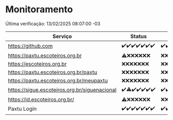 # Monitoramento

Última verificação: 13/02/2025 08:07:00 -03

|Serviço|Status|Últimas 24h|
|---|---|---|
|https://github.com|<span title="2025-02-06: OK=23">✔️</span><span title="2025-02-07: OK=23">✔️</span><span title="2025-02-08: OK=23">✔️</span><span title="2025-02-09: OK=23">✔️</span><span title="2025-02-10: OK=23">✔️</span><span title="2025-02-11: OK=23">✔️</span><span title="2025-02-12: OK=10">✔️</span>|<span title="12/02/2025 08:07:00 -03 : 200">✔️</span><span title="12/02/2025 09:15:00 -03 : 200">✔️</span><span title="12/02/2025 10:16:00 -03 : 200">✔️</span><span title="12/02/2025 11:08:00 -03 : 200">✔️</span><span title="12/02/2025 12:09:00 -03 : 200">✔️</span><span title="12/02/2025 13:10:00 -03 : 200">✔️</span><span title="12/02/2025 14:08:00 -03 : 200">✔️</span><span title="12/02/2025 15:11:00 -03 : 200">✔️</span><span title="12/02/2025 16:06:00 -03 : 200">✔️</span><span title="12/02/2025 17:09:00 -03 : 200">✔️</span><span title="12/02/2025 18:07:00 -03 : 200">✔️</span><span title="12/02/2025 19:07:00 -03 : 200">✔️</span><span title="12/02/2025 20:06:00 -03 : 200">✔️</span><span title="12/02/2025 21:40:00 -03 : 200">✔️</span><span title="12/02/2025 23:09:00 -03 : 200">✔️</span><span title="13/02/2025 00:12:00 -03 : 200">✔️</span><span title="13/02/2025 01:10:00 -03 : 200">✔️</span><span title="13/02/2025 02:08:00 -03 : 200">✔️</span><span title="13/02/2025 03:12:00 -03 : 200">✔️</span><span title="13/02/2025 04:08:00 -03 : 200">✔️</span><span title="13/02/2025 05:11:00 -03 : 200">✔️</span><span title="13/02/2025 06:09:00 -03 : 200">✔️</span><span title="13/02/2025 07:08:00 -03 : 200">✔️</span><span title="13/02/2025 08:07:00 -03 : 200">✔️</span>|
|https://paxtu.escoteiros.org.br|<span title="2025-02-06: OK=2, Falhas=21">⚠️</span><span title="2025-02-07: Falhas=23">❌</span><span title="2025-02-08: Falhas=23">❌</span><span title="2025-02-09: Falhas=23">❌</span><span title="2025-02-10: Falhas=23">❌</span><span title="2025-02-11: Falhas=23">❌</span><span title="2025-02-12: Falhas=10">❌</span>|<span title="12/02/2025 08:07:00 -03 : 403">❌</span><span title="12/02/2025 09:15:00 -03 : 403">❌</span><span title="12/02/2025 10:16:00 -03 : 403">❌</span><span title="12/02/2025 11:08:00 -03 : 403">❌</span><span title="12/02/2025 12:09:00 -03 : 403">❌</span><span title="12/02/2025 13:10:00 -03 : 403">❌</span><span title="12/02/2025 14:08:00 -03 : 403">❌</span><span title="12/02/2025 15:11:00 -03 : 403">❌</span><span title="12/02/2025 16:06:00 -03 : 403">❌</span><span title="12/02/2025 17:09:00 -03 : 403">❌</span><span title="12/02/2025 18:07:00 -03 : 403">❌</span><span title="12/02/2025 19:07:00 -03 : 403">❌</span><span title="12/02/2025 20:06:00 -03 : 403">❌</span><span title="12/02/2025 21:40:00 -03 : 403">❌</span><span title="12/02/2025 23:09:00 -03 : 403">❌</span><span title="13/02/2025 00:12:00 -03 : 403">❌</span><span title="13/02/2025 01:10:00 -03 : 403">❌</span><span title="13/02/2025 02:08:00 -03 : 403">❌</span><span title="13/02/2025 03:12:00 -03 : 403">❌</span><span title="13/02/2025 04:08:00 -03 : 403">❌</span><span title="13/02/2025 05:11:00 -03 : 403">❌</span><span title="13/02/2025 06:09:00 -03 : 403">❌</span><span title="13/02/2025 07:08:00 -03 : 403">❌</span><span title="13/02/2025 08:07:00 -03 : 403">❌</span>|
|https://escoteiros.org.br|<span title="2025-02-06: Falhas=23">❌</span><span title="2025-02-07: Falhas=23">❌</span><span title="2025-02-08: Falhas=23">❌</span><span title="2025-02-09: Falhas=23">❌</span><span title="2025-02-10: Falhas=23">❌</span><span title="2025-02-11: Falhas=23">❌</span><span title="2025-02-12: Falhas=10">❌</span>|<span title="12/02/2025 08:07:00 -03 : 403">❌</span><span title="12/02/2025 09:15:00 -03 : 403">❌</span><span title="12/02/2025 10:16:00 -03 : 403">❌</span><span title="12/02/2025 11:08:00 -03 : 403">❌</span><span title="12/02/2025 12:09:00 -03 : 403">❌</span><span title="12/02/2025 13:10:00 -03 : 403">❌</span><span title="12/02/2025 14:08:00 -03 : 403">❌</span><span title="12/02/2025 15:11:00 -03 : 403">❌</span><span title="12/02/2025 16:06:00 -03 : 403">❌</span><span title="12/02/2025 17:09:00 -03 : 403">❌</span><span title="12/02/2025 18:07:00 -03 : 403">❌</span><span title="12/02/2025 19:07:00 -03 : 403">❌</span><span title="12/02/2025 20:06:00 -03 : 403">❌</span><span title="12/02/2025 21:40:00 -03 : 403">❌</span><span title="12/02/2025 23:09:00 -03 : 403">❌</span><span title="13/02/2025 00:12:00 -03 : 403">❌</span><span title="13/02/2025 01:10:00 -03 : 403">❌</span><span title="13/02/2025 02:08:00 -03 : 403">❌</span><span title="13/02/2025 03:12:00 -03 : 403">❌</span><span title="13/02/2025 04:08:00 -03 : 403">❌</span><span title="13/02/2025 05:11:00 -03 : 403">❌</span><span title="13/02/2025 06:09:00 -03 : 403">❌</span><span title="13/02/2025 07:08:00 -03 : 403">❌</span><span title="13/02/2025 08:07:00 -03 : 403">❌</span>|
|https://paxtu.escoteiros.org.br/paxtu|<span title="2025-02-06: Falhas=23">❌</span><span title="2025-02-07: Falhas=23">❌</span><span title="2025-02-08: Falhas=23">❌</span><span title="2025-02-09: Falhas=23">❌</span><span title="2025-02-10: Falhas=23">❌</span><span title="2025-02-11: Falhas=23">❌</span><span title="2025-02-12: Falhas=10">❌</span>|<span title="12/02/2025 08:07:00 -03 : 403">❌</span><span title="12/02/2025 09:15:00 -03 : 403">❌</span><span title="12/02/2025 10:16:00 -03 : 403">❌</span><span title="12/02/2025 11:08:00 -03 : 403">❌</span><span title="12/02/2025 12:09:00 -03 : 403">❌</span><span title="12/02/2025 13:10:00 -03 : 403">❌</span><span title="12/02/2025 14:08:00 -03 : 403">❌</span><span title="12/02/2025 15:11:00 -03 : 403">❌</span><span title="12/02/2025 16:06:00 -03 : 403">❌</span><span title="12/02/2025 17:09:00 -03 : 403">❌</span><span title="12/02/2025 18:07:00 -03 : 403">❌</span><span title="12/02/2025 19:07:00 -03 : 403">❌</span><span title="12/02/2025 20:06:00 -03 : 403">❌</span><span title="12/02/2025 21:40:00 -03 : 403">❌</span><span title="12/02/2025 23:09:00 -03 : 403">❌</span><span title="13/02/2025 00:12:00 -03 : 403">❌</span><span title="13/02/2025 01:10:00 -03 : 403">❌</span><span title="13/02/2025 02:08:00 -03 : 403">❌</span><span title="13/02/2025 03:12:00 -03 : 403">❌</span><span title="13/02/2025 04:08:00 -03 : 403">❌</span><span title="13/02/2025 05:11:00 -03 : 403">❌</span><span title="13/02/2025 06:09:00 -03 : 403">❌</span><span title="13/02/2025 07:08:00 -03 : 403">❌</span><span title="13/02/2025 08:07:00 -03 : 403">❌</span>|
|https://paxtu.escoteiros.org.br/meupaxtu|<span title="2025-02-06: Falhas=23">❌</span><span title="2025-02-07: Falhas=23">❌</span><span title="2025-02-08: Falhas=23">❌</span><span title="2025-02-09: Falhas=23">❌</span><span title="2025-02-10: Falhas=23">❌</span><span title="2025-02-11: Falhas=23">❌</span><span title="2025-02-12: Falhas=10">❌</span>|<span title="12/02/2025 08:07:00 -03 : 403">❌</span><span title="12/02/2025 09:15:00 -03 : 403">❌</span><span title="12/02/2025 10:16:00 -03 : 403">❌</span><span title="12/02/2025 11:08:00 -03 : 403">❌</span><span title="12/02/2025 12:09:00 -03 : 403">❌</span><span title="12/02/2025 13:10:00 -03 : 403">❌</span><span title="12/02/2025 14:08:00 -03 : 403">❌</span><span title="12/02/2025 15:11:00 -03 : 403">❌</span><span title="12/02/2025 16:06:00 -03 : 403">❌</span><span title="12/02/2025 17:09:00 -03 : 403">❌</span><span title="12/02/2025 18:07:00 -03 : 403">❌</span><span title="12/02/2025 19:07:00 -03 : 403">❌</span><span title="12/02/2025 20:06:00 -03 : 403">❌</span><span title="12/02/2025 21:40:00 -03 : 403">❌</span><span title="12/02/2025 23:09:00 -03 : 403">❌</span><span title="13/02/2025 00:12:00 -03 : 403">❌</span><span title="13/02/2025 01:10:00 -03 : 403">❌</span><span title="13/02/2025 02:08:00 -03 : 403">❌</span><span title="13/02/2025 03:12:00 -03 : 403">❌</span><span title="13/02/2025 04:08:00 -03 : 403">❌</span><span title="13/02/2025 05:11:00 -03 : 403">❌</span><span title="13/02/2025 06:09:00 -03 : 403">❌</span><span title="13/02/2025 07:08:00 -03 : 403">❌</span><span title="13/02/2025 08:07:00 -03 : 403">❌</span>|
|https://sigue.escoteiros.org.br/siguenacional|<span title="2025-02-06: OK=23">✔️</span><span title="2025-02-07: OK=22, Falhas=1">⚠️</span><span title="2025-02-08: OK=23">✔️</span><span title="2025-02-09: OK=23">✔️</span><span title="2025-02-10: OK=23">✔️</span><span title="2025-02-11: OK=23">✔️</span><span title="2025-02-12: OK=10">✔️</span>|<span title="12/02/2025 08:07:00 -03 : 200">✔️</span><span title="12/02/2025 09:15:00 -03 : 200">✔️</span><span title="12/02/2025 10:16:00 -03 : 200">✔️</span><span title="12/02/2025 11:08:00 -03 : 200">✔️</span><span title="12/02/2025 12:09:00 -03 : 200">✔️</span><span title="12/02/2025 13:10:00 -03 : 200">✔️</span><span title="12/02/2025 14:08:00 -03 : 200">✔️</span><span title="12/02/2025 15:11:00 -03 : 200">✔️</span><span title="12/02/2025 16:06:00 -03 : 0">❌</span><span title="12/02/2025 17:09:00 -03 : 200">✔️</span><span title="12/02/2025 18:07:00 -03 : 200">✔️</span><span title="12/02/2025 19:07:00 -03 : 200">✔️</span><span title="12/02/2025 20:06:00 -03 : 200">✔️</span><span title="12/02/2025 21:40:00 -03 : 200">✔️</span><span title="12/02/2025 23:09:00 -03 : 200">✔️</span><span title="13/02/2025 00:12:00 -03 : 200">✔️</span><span title="13/02/2025 01:10:00 -03 : 200">✔️</span><span title="13/02/2025 02:08:00 -03 : 200">✔️</span><span title="13/02/2025 03:12:00 -03 : 200">✔️</span><span title="13/02/2025 04:08:00 -03 : 200">✔️</span><span title="13/02/2025 05:11:00 -03 : 200">✔️</span><span title="13/02/2025 06:09:00 -03 : 200">✔️</span><span title="13/02/2025 07:08:00 -03 : 200">✔️</span><span title="13/02/2025 08:07:00 -03 : 200">✔️</span>|
|https://id.escoteiros.org.br/|<span title="2025-02-06: OK=4, Falhas=19">⚠️</span><span title="2025-02-07: Falhas=23">❌</span><span title="2025-02-08: Falhas=23">❌</span><span title="2025-02-09: Falhas=23">❌</span><span title="2025-02-10: Falhas=23">❌</span><span title="2025-02-11: Falhas=23">❌</span><span title="2025-02-12: Falhas=10">❌</span>|<span title="12/02/2025 08:07:00 -03 : 403">❌</span><span title="12/02/2025 09:15:00 -03 : 403">❌</span><span title="12/02/2025 10:16:00 -03 : 403">❌</span><span title="12/02/2025 11:08:00 -03 : 403">❌</span><span title="12/02/2025 12:09:00 -03 : 403">❌</span><span title="12/02/2025 13:10:00 -03 : 403">❌</span><span title="12/02/2025 14:08:00 -03 : 403">❌</span><span title="12/02/2025 15:11:00 -03 : 403">❌</span><span title="12/02/2025 16:06:00 -03 : 403">❌</span><span title="12/02/2025 17:09:00 -03 : 403">❌</span><span title="12/02/2025 18:07:00 -03 : 403">❌</span><span title="12/02/2025 19:07:00 -03 : 403">❌</span><span title="12/02/2025 20:06:00 -03 : 403">❌</span><span title="12/02/2025 21:40:00 -03 : 403">❌</span><span title="12/02/2025 23:09:00 -03 : 403">❌</span><span title="13/02/2025 00:12:00 -03 : 403">❌</span><span title="13/02/2025 01:10:00 -03 : 403">❌</span><span title="13/02/2025 02:08:00 -03 : 403">❌</span><span title="13/02/2025 03:12:00 -03 : 403">❌</span><span title="13/02/2025 04:08:00 -03 : 403">❌</span><span title="13/02/2025 05:11:00 -03 : 403">❌</span><span title="13/02/2025 06:09:00 -03 : 403">❌</span><span title="13/02/2025 07:08:00 -03 : 403">❌</span><span title="13/02/2025 08:07:00 -03 : 403">❌</span>|
|Paxtu Login|<span title="2025-02-06: OK=23">✔️</span><span title="2025-02-07: OK=23">✔️</span><span title="2025-02-08: OK=23">✔️</span><span title="2025-02-09: OK=23">✔️</span><span title="2025-02-10: OK=23">✔️</span><span title="2025-02-11: OK=23">✔️</span><span title="2025-02-12: OK=10">✔️</span>|<span title="12/02/2025 08:07:00 -03 : 200">✔️</span><span title="12/02/2025 09:15:00 -03 : 200">✔️</span><span title="12/02/2025 10:16:00 -03 : 200">✔️</span><span title="12/02/2025 11:08:00 -03 : 200">✔️</span><span title="12/02/2025 12:09:00 -03 : 200">✔️</span><span title="12/02/2025 13:10:00 -03 : 200">✔️</span><span title="12/02/2025 14:08:00 -03 : 200">✔️</span><span title="12/02/2025 15:11:00 -03 : 200">✔️</span><span title="12/02/2025 16:06:00 -03 : 200">✔️</span><span title="12/02/2025 17:09:00 -03 : 200">✔️</span><span title="12/02/2025 18:07:00 -03 : 200">✔️</span><span title="12/02/2025 19:07:00 -03 : 200">✔️</span><span title="12/02/2025 20:06:00 -03 : 200">✔️</span><span title="12/02/2025 21:40:00 -03 : 200">✔️</span><span title="12/02/2025 23:09:00 -03 : 200">✔️</span><span title="13/02/2025 00:12:00 -03 : 200">✔️</span><span title="13/02/2025 01:10:00 -03 : 200">✔️</span><span title="13/02/2025 02:08:00 -03 : 200">✔️</span><span title="13/02/2025 03:12:00 -03 : 200">✔️</span><span title="13/02/2025 04:08:00 -03 : 200">✔️</span><span title="13/02/2025 05:11:00 -03 : 200">✔️</span><span title="13/02/2025 06:09:00 -03 : 200">✔️</span><span title="13/02/2025 07:08:00 -03 : 200">✔️</span><span title="13/02/2025 08:07:00 -03 : 200">✔️</span>|
